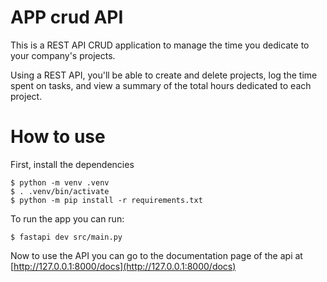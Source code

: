 # APP crud API
This is a REST API CRUD application to manage the time you dedicate to your company's projects.

Using a REST API, you'll be able to create and delete projects, log the time spent on tasks, and view a summary of the total hours dedicated to each project.

# How to use

First, install the dependencies
```
$ python -m venv .venv
$ . .venv/bin/activate
$ python -m pip install -r requirements.txt
```

To run the app you can run:
```
$ fastapi dev src/main.py
```

Now to use the API you can go to the documentation page of the api at [http://127.0.0.1:8000/docs](http://127.0.0.1:8000/docs)